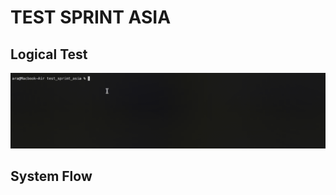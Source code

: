 # TEST SPRINT ASIA

## Logical Test
![](https://github.com/rixon08/test_sprint_asia/blob/master/logical_test.gif)
## System Flow
